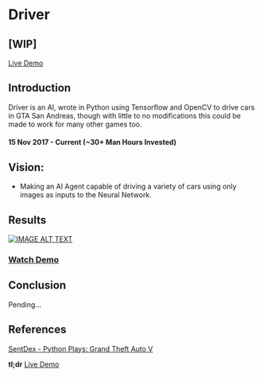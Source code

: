 # Driver

## [WIP]

[Live Demo](https://youtu.be/ICIppxuDDL4?t=30s)
 ## Introduction
Driver is an AI, wrote in Python using Tensorflow and OpenCV to drive cars in GTA San Andreas, though with little to no modifications this could be made to work for many other games too.
#### 15 Nov 2017 - Current (~30+ Man Hours Invested) 

## Vision:
* Making an AI Agent capable of driving a variety of cars using only images as inputs to the Neural Network.

## Results
[![IMAGE ALT TEXT](http://img.youtube.com/vi/ICIppxuDDL4/0.jpg)](https://youtu.be/ICIppxuDDL4?t=30s "Self Driving Car in GTA SA using Tensorflow and OpenCV - Python")
### [Watch Demo](https://youtu.be/ICIppxuDDL4?t=30s)


## Conclusion
Pending...


## References
[SentDex - Python Plays: Grand Theft Auto V](https://www.youtube.com/playlist?list=PLQVvvaa0QuDeETZEOy4VdocT7TOjfSA8a)

**tl;dr** [Live Demo](https://youtu.be/ICIppxuDDL4?t=30s)
